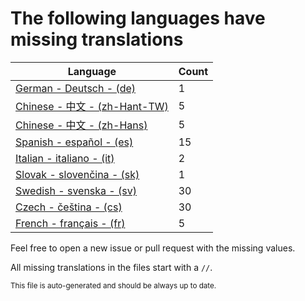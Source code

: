 # The following languages have missing translations
Language|Count
-|-
[German - Deutsch - (de)](Calendr/Assets/de.lproj/Localizable.strings)|1
[Chinese - 中文 - (zh-Hant-TW)](Calendr/Assets/zh-Hant-TW.lproj/Localizable.strings)|5
[Chinese - 中文 - (zh-Hans)](Calendr/Assets/zh-Hans.lproj/Localizable.strings)|5
[Spanish - español - (es)](Calendr/Assets/es.lproj/Localizable.strings)|15
[Italian - italiano - (it)](Calendr/Assets/it.lproj/Localizable.strings)|2
[Slovak - slovenčina - (sk)](Calendr/Assets/sk.lproj/Localizable.strings)|1
[Swedish - svenska - (sv)](Calendr/Assets/sv.lproj/Localizable.strings)|30
[Czech - čeština - (cs)](Calendr/Assets/cs.lproj/Localizable.strings)|30
[French - français - (fr)](Calendr/Assets/fr.lproj/Localizable.strings)|5

Feel free to open a new issue or pull request with the missing values.

All missing translations in the files start with a `//`.

<sub>This file is auto-generated and should be always up to date.</sub>
